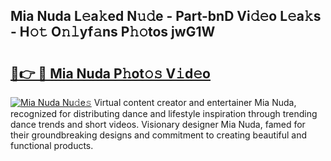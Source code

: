 ## Mia Nuda L𝚎a𝚔ed N𝚞𝚍e - Part-bnD Vi𝚍𝚎o L𝚎a𝚔s - H𝚘𝚝 O𝚗𝚕yf𝚊ns P𝚑𝚘tos jwG1W

# <h2><a href="http://kfep5k.oniu.top/?m=Mia+Nuda">🔗👉 🔴 Mia Nuda P𝚑ot𝚘𝚜 V𝚒d𝚎o</a></h2>

[![Mia Nuda Nu𝚍e𝚜](https://i.imgur.com/0qMVB7G.gif)](http://kfep5k.oniu.top/?m=Mia+Nuda)
Virtual content creator and entertainer Mia Nuda, recognized for distributing dance and lifestyle inspiration through trending dance trends and short videos. Visionary designer Mia Nuda, famed for their groundbreaking designs and commitment to creating beautiful and functional products.  
